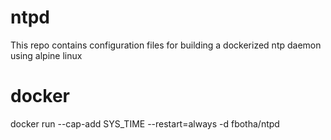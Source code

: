 # ntpd
This repo contains configuration files for building a dockerized ntp daemon using alpine linux

# docker
docker run --cap-add SYS_TIME --restart=always -d fbotha/ntpd
